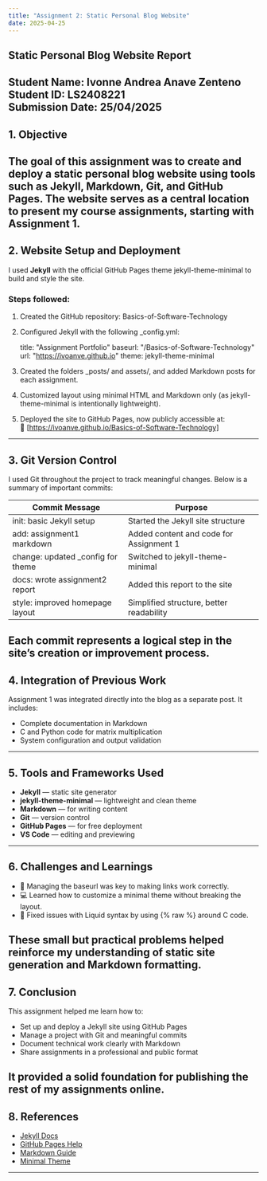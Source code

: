 ```yaml
---
title: "Assignment 2: Static Personal Blog Website"
date: 2025-04-25
---
```

## Static Personal Blog Website Report

**Student Name**: Ivonne Andrea Anave Zenteno  
**Student ID**: LS2408221  
**Submission Date**: 25/04/2025  
---
## 1. Objective

The goal of this assignment was to create and deploy a static personal blog website using tools such as **Jekyll**, **Markdown**, **Git**, and **GitHub Pages**. The website serves as a central location to present my course assignments, starting with Assignment 1.
---
## 2. Website Setup and Deployment

I used **Jekyll** with the official GitHub Pages theme jekyll-theme-minimal to build and style the site.

### Steps followed:

1. Created the GitHub repository: Basics-of-Software-Technology
2. Configured Jekyll with the following _config.yml:

   title: "Assignment Portfolio"
   baseurl: "/Basics-of-Software-Technology"
   url: "https://ivoanve.github.io"
   theme: jekyll-theme-minimal
   
3. Created the folders _posts/ and assets/, and added Markdown posts for each assignment.
4. Customized layout using minimal HTML and Markdown only (as jekyll-theme-minimal is intentionally lightweight).
5. Deployed the site to GitHub Pages, now publicly accessible at:  
   🔗 [https://ivoanve.github.io/Basics-of-Software-Technology]
---
## 3. Git Version Control

I used Git throughout the project to track meaningful changes. Below is a summary of important commits:

| Commit Message                        | Purpose                                     |
|--------------------------------------|---------------------------------------------|
| init: basic Jekyll setup           | Started the Jekyll site structure           |
| add: assignment1 markdown          | Added content and code for Assignment 1     |
| change: updated _config for theme  | Switched to jekyll-theme-minimal            |
| docs: wrote assignment2 report     | Added this report to the site               |
| style: improved homepage layout    | Simplified structure, better readability    |

Each commit represents a logical step in the site’s creation or improvement process.
---
## 4. Integration of Previous Work

Assignment 1 was integrated directly into the blog as a separate post. It includes:

- Complete documentation in Markdown  
- C and Python code for matrix multiplication  
- System configuration and output validation  
---
## 5. Tools and Frameworks Used

- **Jekyll** — static site generator  
- **jekyll-theme-minimal** — lightweight and clean theme  
- **Markdown** — for writing content  
- **Git** — version control  
- **GitHub Pages** — for free deployment  
- **VS Code** — editing and previewing  
---
## 6. Challenges and Learnings

- 🧩 Managing the baseurl was key to making links work correctly.  
- 💻 Learned how to customize a minimal theme without breaking the layout.  
- 🔧 Fixed issues with Liquid syntax by using {% raw %} around C code.  

These small but practical problems helped reinforce my understanding of static site generation and Markdown formatting.
---
## 7. Conclusion

This assignment helped me learn how to:

- Set up and deploy a Jekyll site using GitHub Pages  
- Manage a project with Git and meaningful commits  
- Document technical work clearly with Markdown  
- Share assignments in a professional and public format  

It provided a solid foundation for publishing the rest of my assignments online.
---
## 8. References

- [Jekyll Docs](https://jekyllrb.com/docs/)  
- [GitHub Pages Help](https://pages.github.com/)  
- [Markdown Guide](https://www.markdownguide.org/)  
- [Minimal Theme](https://github.com/pages-themes/minimal)
---

